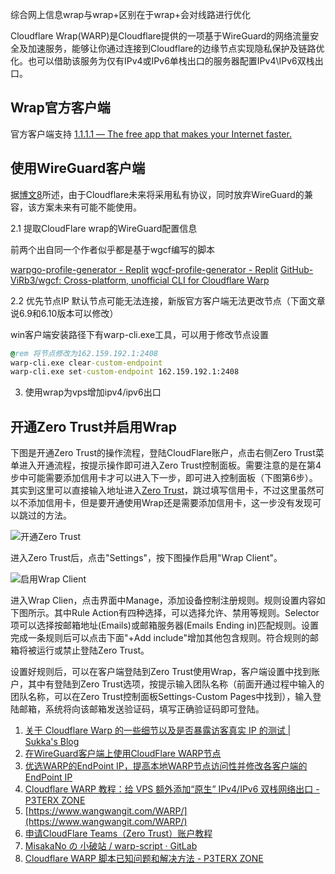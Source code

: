 综合网上信息wrap与wrap+区别在于wrap+会对线路进行优化

Cloudflare Wrap(WARP)是Cloudflare提供的一项基于WireGuard的网络流量安全及加速服务，能够让你通过连接到Cloudflare的边缘节点实现隐私保护及链路优化。也可以借助该服务为仅有IPv4或IPv6单栈出口的服务器配置IPv4\IPv6双栈出口。

## Wrap官方客户端

官方客户端支持
[1.1.1.1 — The free app that makes your Internet faster.](https://1.1.1.1/)

## 使用WireGuard客户端

据[博文8](https://p3terx.com/archives/cloudflare-warp-script-issue-and-solution.html)所述，由于Cloudflare未来将采用私有协议，同时放弃WireGuard的兼容，该方案未来有可能不能使用。

2.1 提取CloudFlare wrap的WireGuard配置信息

前两个出自同一个作者似乎都是基于wgcf编写的脚本

[warpgo-profile-generator - Replit](https://replit.com/@misaka-blog/warpgo-profile-generator)
[wgcf-profile-generator - Replit](https://replit.com/@misaka-blog/wgcf-profile-generator)
[GitHub-ViRb3/wgcf: Cross-platform, unofficial CLI for Cloudflare Warp](https://github.com/ViRb3/wgcf)

2.2 优先节点IP
默认节点可能无法连接，新版官方客户端无法更改节点（下面文章说6.9和6.10版本可以修改）

win客户端安装路径下有warp-cli.exe工具，可以用于修改节点设置

```bat
@rem 将节点修改为162.159.192.1:2408
warp-cli.exe clear-custom-endpoint
warp-cli.exe set-custom-endpoint 162.159.192.1:2408
```

3. 使用wrap为vps增加ipv4/ipv6出口


## 开通Zero Trust并启用Wrap

下图是开通Zero Trust的操作流程，登陆CloudFlare账户，点击右侧Zero Trust菜单进入开通流程，按提示操作即可进入Zero Trust控制面板。需要注意的是在第4步中可能需要添加信用卡才可以进入下一步，即可进入控制面板（下图第6步）。其实到这里可以直接输入地址进入[Zero Trust](https://one.dash.cloudflare.com)，跳过填写信用卡，不过这里虽然可以不添加信用卡，但是要开通使用Wrap还是需要添加信用卡，这一步没有发现可以跳过的方法。

![开通Zero Trust]()

进入Zero Trust后，点击"Settings"，按下图操作启用"Wrap Client"。

![启用Wrap Client]()

进入Wrap Clien，点击界面中Manage，添加设备控制注册规则。规则设置内容如下图所示。其中Rule Action有四种选择，可以选择允许、禁用等规则。Selector项可以选择按邮箱地址(Emails)或邮箱服务器(Emails Ending in)匹配规则。设置完成一条规则后可以点击下面"+Add include"增加其他包含规则。符合规则的邮箱将被运行或禁止登陆Zero Trust。

设置好规则后，可以在客户端登陆到Zero Trust使用Wrap，客户端设置中找到账户，其中有登陆到Zero Trust选项，按提示输入团队名称（前面开通过程中输入的团队名称，可以在Zero Trust控制面板Settings-Custom Pages中找到），输入登陆邮箱，系统将向该邮箱发送验证码，填写正确验证码即可登陆。

1. [关于 Cloudflare Warp 的一些细节以及是否暴露访客真实 IP 的测试 | Sukka's Blog](https://blog.skk.moe/post/something-about-cf-warp/)
2. [在WireGuard客户端上使用CloudFlare WARP节点](https://blog.misaka.rest/2023/01/25/wireguard-warp/)
3. [优选WARP的EndPoint IP，提高本地WARP节点访问性并修改各客户端的EndPoint IP](https://blog.misaka.rest/2023/03/12/cf-warp-yxip/)
4. [Cloudflare WARP 教程：给 VPS 额外添加“原生” IPv4/IPv6 双栈网络出口 - P3TERX ZONE](https://p3terx.com/archives/use-cloudflare-warp-to-add-extra-ipv4-or-ipv6-network-support-to-vps-servers-for-free.html)
5. [https://www.wangwangit.com/WARP/](https://www.wangwangit.com/WARP/)
6. [申请CloudFlare Teams（Zero Trust）账户教程](https://blog.misaka.rest/2023/02/08/cf-teams/)
7. [MisakaNo の 小破站 / warp-script · GitLab](https://gitlab.com/Misaka-blog/warp-script/)
8. [Cloudflare WARP 脚本已知问题和解决方法 - P3TERX ZONE](https://p3terx.com/archives/cloudflare-warp-script-issue-and-solution.html)